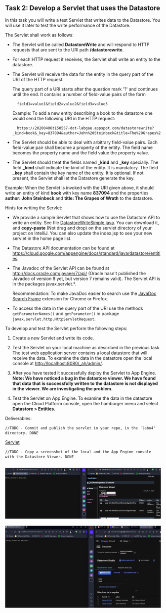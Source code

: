 ## Task 2: Develop a Servlet that uses the Datastore

In this task you will write a test Servlet that writes data to the
Datastore. You will use it later to test the write performance of the
Datastore.

The Servlet shall work as follows:

- The Servlet will be called **DatastoreWrite** and will respond to
  HTTP requests that are sent to the URI path **/datastorewrite**.

- For each HTTP request it receives, the Servlet shall write an
  entity to the datastore.

- The Servlet will receive the data for the entity in the query part
  of the URI of the HTTP request.

  The query part of a URI starts after the question mark '?' and
  continues until the end. It contains a number of field-value pairs
  of the form

        field1=value1&field2=value2&field3=value3

  Example: To add a new entity describing a book to the datastore
  one would send the following URI in the HTTP request:

        https://20200406t150557-dot-labgae.appspot.com/datastorewrite?_kind=book&_key=837094&author=John%20Steinbeck&title=The%20Grapes%20of%20Wrath

- The Servlet should be able to deal with arbitrary field-value
  pairs. Each field-value pair shall become a property of the entity.
  The field name becomes the property name and the field value the
  property value.

- The Servlet should treat the fields named **\_kind** and **\_key**
  specially. The field **\_kind** shall indicate the kind of the
  entity. It is mandatory. The field **\_key** shall contain the key
  name of the entity. It is optional. If not present, the Servlet
  shall let the Datastore generate the key.

Example: When the Servlet is invoked with the URI given above, it
should write an entity of kind **book** with key name **837094** and
the properties **author: John Steinbeck** and **title: The Grapes of
Wrath** to the datastore.

Hints for writing the Servlet:

- We provide a sample Servlet that shows how to use the Datastore API
  to write an entity. See file [DatastoreWriteSimple.java](./appendices/DatastoreWriteSimple.java). You can download it, and **copy-paste** (Not drag and drop) on the servlet directory of your project on IntelliJ.
  You can also update the index.jsp to see your new servlet in the home page list.

- The Datastore API documentation can be found at
  <https://cloud.google.com/appengine/docs/standard/java/datastore/entities>.

- The Javadoc of the Servlet API can be found at
  <http://docs.oracle.com/javaee/7/api/> (Oracle hasn't published the
  Javadoc of version 8 yet, but version 7 remains valid). The Servlet
  API is in the packages javax.servlet.\*.

  Recommendation: To make JavaDoc easier to search use the
  [JavaDoc Search Frame](https://github.com/StevenGBrown/javadoc-search-frame)
  extension for Chrome or Firefox.

- To access the data in the query part of the URI use the methods
  `getParameterNames()` and `getParameter()` in package
  `javax.servlet.http.HttpServletRequest`.

To develop and test the Servlet perform the following steps:

1. Create a new Servlet and write its code.

2. Test the Servlet on your local machine as described in the previous
   task. The test web application server contains a local datastore
   that will receive the data. To examine the data in the datastore
   open the local console at <http://localhost:8080/_ah/admin/>.

3. After you have tested it successfully deploy the Servlet to App Engine. **Note: We have noticed a bug in the datastore viewer. We have found that data that is successfully written to the datastore is not displayed in the viewer. We are investigating the problem.**

4. Test the Servlet on App Engine. To examine the data in the
   datastore open the Cloud Platform console, open the hamburger menu
   and select **Datastore > Entities**.

Deliverables:

```
//TODO - Commit and publish the servlet in your repo, in the 'labo4' directory. DONE
```
[Servlet](./DatastoreWrite.java)
```
//TODO - Copy a screenshot of the local and the App Engine console with the Datastore Viewer. DONE
```
![Local capture](./img/local_Part2.png)
---

![Online capture](./img/Website_Part2.png)
